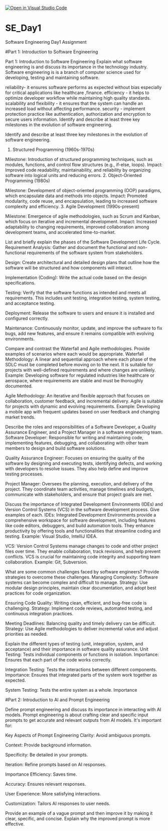 [![Open in Visual Studio Code](https://classroom.github.com/assets/open-in-vscode-2e0aaae1b6195c2367325f4f02e2d04e9abb55f0b24a779b69b11b9e10269abc.svg)](https://classroom.github.com/online_ide?assignment_repo_id=18352207&assignment_repo_type=AssignmentRepo)
# SE_Day1
Software Engineering Day1 Assignment

#Part 1: Introduction to Software Engineering

Part 1: Introduction to Software Engineering
Explain what software engineering is and discuss its importance in the technology industry.
Software engineering is  is a branch of computer science used for developing, testing and maintaining software.

reliability- it ensures software performs as expected without bias especially for critical applications like healthcare ,finance. 
efficiency - it helps to optimize developer workflow while maintaining high quality standards.
scalability and flexibility - it ensures that the system can handle an increased load without affecting performance.
security - implement protection practice like authentication, authorization and encryption to secure users information. Identify and describe at least three key milestones in the evolution of software engineering.

Identify and describe at least three key milestones in the evolution of software engineering.
1. Structured Programming (1960s-1970s)

Milestone: Introduction of structured programming techniques, such as modules, functions, and control flow structures (e.g., if-else, loops).
Impact: Improved code readability, maintainability, and reliability by organizing software into logical units and reducing errors.
2. Object-Oriented Programming (1980s)

Milestone: Development of object-oriented programming (OOP) paradigms, which encapsulate data and methods into objects.
Impact: Promoted modularity, code reuse, and encapsulation, leading to increased software complexity and efficiency.
3. Agile Development (1990s-present)

Milestone: Emergence of agile methodologies, such as Scrum and Kanban, which focus on iterative and incremental development.
Impact: Increased adaptability to changing requirements, improved collaboration among development teams, and accelerated time-to-market.

List and briefly explain the phases of the Software Development Life Cycle.
Requirement Analysis: Gather and document the functional and non-functional requirements of the software system from stakeholders.

Design: Create architectural and detailed design plans that outline how the software will be structured and how components will interact.

Implementation (Coding): Write the actual code based on the design specifications.

Testing: Verify that the software functions as intended and meets all requirements. This includes unit testing, integration testing, system testing, and acceptance testing.

Deployment: Release the software to users and ensure it is installed and configured correctly.

Maintenance: Continuously monitor, update, and improve the software to fix bugs, add new features, and ensure it remains compatible with evolving environments.

Compare and contrast the Waterfall and Agile methodologies. Provide examples of scenarios where each would be appropriate.
Waterfall Methodology: A linear and sequential approach where each phase of the SDLC must be completed before moving on to the next. It is suitable for projects with well-defined requirements and where changes are unlikely. Example: Developing software for regulated industries like healthcare or aerospace, where requirements are stable and must be thoroughly documented.

Agile Methodology: An iterative and flexible approach that focuses on collaboration, customer feedback, and incremental delivery. Agile is suitable for projects with dynamic and evolving requirements. Example: Developing a mobile app with frequent updates based on user feedback and changing market trends.

Describe the roles and responsibilities of a Software Developer, a Quality Assurance Engineer, and a Project Manager in a software engineering team.
Software Developer: Responsible for writing and maintaining code, implementing features, debugging, and collaborating with other team members to design and build software solutions.

Quality Assurance Engineer: Focuses on ensuring the quality of the software by designing and executing tests, identifying defects, and working with developers to resolve issues. They also help define and improve testing processes.

Project Manager: Oversees the planning, execution, and delivery of the project. They coordinate team activities, manage timelines and budgets, communicate with stakeholders, and ensure that project goals are met.

Discuss the importance of Integrated Development Environments (IDEs) and Version Control Systems (VCS) in the software development process. Give examples of each.
IDEs: Integrated Development Environments provide a comprehensive workspace for software development, including features like code editors, debuggers, and build automation tools. They enhance productivity by offering tools and functionalities that streamline coding and testing. Example: Visual Studio, IntelliJ IDEA.

VCS: Version Control Systems manage changes to code and other project files over time. They enable collaboration, track revisions, and help prevent conflicts. VCS is crucial for maintaining code integrity and supporting team collaboration. Example: Git, Subversion.

What are some common challenges faced by software engineers? Provide strategies to overcome these challenges.
Managing Complexity: Software systems can become complex and difficult to manage. Strategy: Use modular design principles, maintain clear documentation, and adopt best practices for code organization.

Ensuring Code Quality: Writing clean, efficient, and bug-free code is challenging. Strategy: Implement code reviews, automated testing, and continuous integration practices.

Meeting Deadlines: Balancing quality and timely delivery can be difficult. Strategy: Use Agile methodologies to deliver incremental value and adjust priorities as needed.

Explain the different types of testing (unit, integration, system, and acceptance) and their importance in software quality assurance.
Unit Testing: Tests individual components or functions in isolation. Importance: Ensures that each part of the code works correctly.

Integration Testing: Tests the interactions between different components. Importance: Ensures that integrated parts of the system work together as expected.

System Testing: Tests the entire system as a whole. Importance


#Part 2: Introduction to AI and Prompt Engineering


Define prompt engineering and discuss its importance in interacting with AI models.
Prompt engineering is about crafting clear and specific input prompts to get accurate and relevant outputs from AI models. It's important for:

Key Aspects of Prompt Engineering
Clarity: Avoid ambiguous prompts.

Context: Provide background information.

Specificity: Be detailed in your prompts.

Iteration: Refine prompts based on AI responses.

Importance
Efficiency: Saves time.

Accuracy: Ensures relevant responses.

User Experience: More satisfying interactions.

Customization: Tailors AI responses to user needs.


Provide an example of a vague prompt and then improve it by making it clear, specific, and concise. Explain why the improved prompt is more effective.
